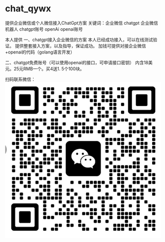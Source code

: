 # chat_qywx
提供企业微信或个人微信接入ChatGpt方案
关键词：企业微信 chatgpt 企业微信机器人 chatgpt账号 openAi openai账号

本人提供
一、chatgpt接入企业微信的方案
  本人已经成功接入，可以在线测试验证。
  提供整套接入方案，以及指导，保证成功。
  加钱可提供对接企业微信+openai的代码（golang语言开发）

二、chatgpt免费账号（可以使用openai的接口，可申请接口密钥） 内含18美元。25元RMB一个。买4送1. 5个100块。


扫码联系微信：
![image](wxhao.jpg)
